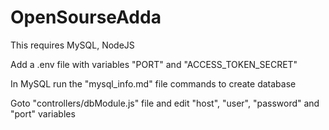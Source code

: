 # OpenSourseAdda

This requires MySQL, NodeJS

Add a .env file with variables "PORT" and "ACCESS_TOKEN_SECRET"

In MySQL run the "mysql_info.md" file commands to create database

Goto "controllers/dbModule.js" file and edit "host", "user", "password" and "port" variables
